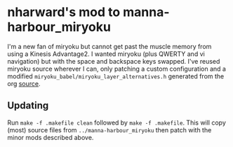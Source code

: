 # nharward's mod to manna-harbour_miryoku

I'm a new fan of miryoku but cannot get past the muscle memory from using
a Kinesis Advantage2. I wanted miryoku (plus QWERTY and vi navigation) but
with the space and backspace keys swapped. I've reused miryoku source
wherever I can, only patching a custom configuration and a modified
`miryoku_babel/miryoku_layer_alternatives.h` generated from the org
[source](https://github.com/nharward/miryoku_babel/tree/nharward).

## Updating

Run `make -f .makefile clean` followed by `make -f .makefile`. This will copy
(most) source files from `../manna-harbour_miryoku` then patch with the minor
mods described above.
